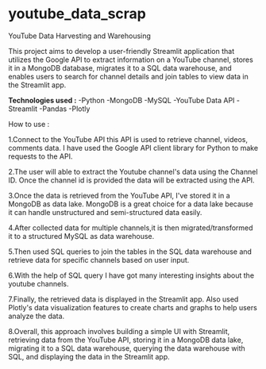 # youtube_data_scrap
YouTube Data Harvesting and Warehousing

This project aims to develop a user-friendly Streamlit application that utilizes the Google API to extract information on a YouTube channel, stores it in a MongoDB database, migrates it to a SQL data warehouse, and enables users to search for channel details and join tables to view data in the Streamlit app.

**Technologies used :**
-Python
-MongoDB
-MySQL
-YouTube Data API
-Streamlit
-Pandas
-Plotly

How to use :

1.Connect to the YouTube API this API is used to retrieve channel, videos, comments data. I have used the Google API client library for Python to make requests to the API.

2.The user will able to extract the Youtube channel's data using the Channel ID. Once the channel id is provided the data will be extracted using the API.

3.Once the data is retrieved from the YouTube API, I've stored it in a MongoDB as data lake. MongoDB is a great choice for a data lake because it can handle unstructured and semi-structured data easily.

4.After collected data for multiple channels,it is then migrated/transformed it to a structured MySQL as data warehouse.

5.Then used SQL queries to join the tables in the SQL data warehouse and retrieve data for specific channels based on user input.

6.With the help of SQL query I have got many interesting insights about the youtube channels.

7.Finally, the retrieved data is displayed in the Streamlit app. Also used Plotly's data visualization features to create charts and graphs to help users analyze the data.

8.Overall, this approach involves building a simple UI with Streamlit, retrieving data from the YouTube API, storing it in a MongoDB data lake, migrating it to a SQL data warehouse, querying the data warehouse with SQL, and displaying the data in the Streamlit app.
